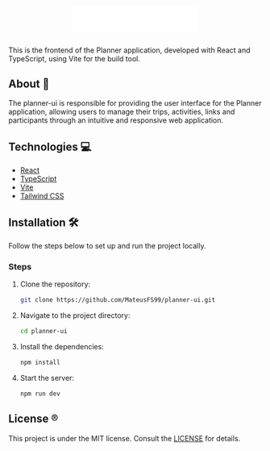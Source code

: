 <h1 align="center">
  <img alt="plann.er logo" title="#NLW-Journey-Logo" src="public/logo.svg" width="250px" />
</h1>

This is the frontend of the Planner application, developed with React and TypeScript, using Vite for the build tool.

## About 🎯

The planner-ui is responsible for providing the user interface for the Planner application, allowing users to manage their trips, activities, links and participants through an intuitive and responsive web application.

## Technologies 💻

- [React](https://reactjs.org)
- [TypeScript](https://www.typescriptlang.org)
- [Vite](https://vitejs.dev)
- [Tailwind CSS](https://tailwindcss.com)

## Installation 🛠

Follow the steps below to set up and run the project locally.

### Steps

1. Clone the repository:
   ```bash
   git clone https://github.com/MateusFS99/planner-ui.git
   ```
2. Navigate to the project directory:
   ```bash
   cd planner-ui
   ```
3. Install the dependencies:
   ```bash
   npm install
   ```
4. Start the server:
   ```bash
   npm run dev
   ```

## License ®️

This project is under the MIT license. Consult the [LICENSE](LICENSE) for details.
